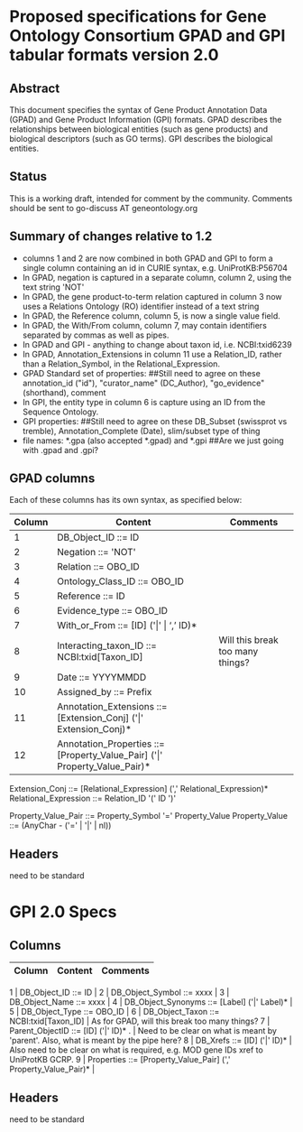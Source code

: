 # Proposed specifications for Gene Ontology Consortium GPAD and GPI tabular formats version 2.0

## Abstract
This document specifies the syntax of Gene Product Annotation Data (GPAD) and Gene Product Information (GPI) formats. GPAD describes the relationships between biological entities (such as gene products) and biological descriptors (such as GO terms). GPI describes the biological entities.

## Status
This is a working draft, intended for comment by the community.
Comments should be sent to go-discuss AT geneontology.org

## Summary of changes relative to 1.2
  - columns 1 and 2 are now combined in both GPAD and GPI to form a single column containing an id in CURIE syntax, e.g. UniProtKB:P56704
  - In GPAD, negation is captured in a separate column, column 2, using the text string 'NOT'
  - In GPAD, the gene product-to-term relation captured in column 3 now uses a Relations Ontology (RO) identifier instead of a text string
  - In GPAD, the Reference column, column 5, is now a single value field.
  - In GPAD, the With/From column, column 7, may contain identifiers separated by commas as well as pipes.
  - In GPAD and GPI - anything to change about taxon id, i.e. NCBI:txid6239
  - In GPAD, Annotation_Extensions in column 11 use a Relation_ID, rather than a Relation_Symbol, in the Relational_Expression.
  - GPAD Standard set of properties: ##Still need to agree on these
    annotation_id ("id"), "curator_name" (DC_Author),
    "go_evidence" (shorthand), comment
  - In GPI, the entity type in column 6 is capture using an ID from the Sequence Ontology.  
  - GPI properties:  ##Still need to agree on these
    DB_Subset (swissprot vs tremble),
    Annotation_Complete (Date), slim/subset type of thing
  - file names: *.gpa (also accepted *.gpad) and *.gpi ##Are we just going with .gpad and .gpi?

## GPAD columns

 Each of these columns has its own syntax, as specified below:
 
 Column 	| Content 	| Comments
--------|----------|-----------
 1 | DB_Object_ID ::= ID   |   
 2 | Negation ::= 'NOT'     | 
 3 | Relation ::= OBO_ID        | 
 4 | Ontology_Class_ID ::= OBO_ID     | 
 5 | Reference ::= ID      | 
 6 | Evidence_type ::= OBO_ID     | 
 7 | With_or_From ::= [ID] ('\|' \| ‘,’ ID)*     | 
 8 | Interacting_taxon_ID ::= NCBI:txid[Taxon_ID] | Will this break too many things?
 9 | Date ::= YYYYMMDD     | 
10 | Assigned_by ::= Prefix     | 
11 | Annotation_Extensions ::= [Extension_Conj] ('\|' Extension_Conj)*       |   
12 | Annotation_Properties ::= [Property_Value_Pair] ('\|' Property_Value_Pair)*     | 

Extension_Conj ::= [Relational_Expression] (',' Relational_Expression)*
Relational_Expression ::= Relation_ID '(' ID ')'

Property_Value_Pair ::= Property_Symbol '=' Property_Value
Property_Value  ::= (AnyChar - ('=' | '|' | nl))
    
## Headers 
    
need to be standard
    
# GPI 2.0 Specs 
## Columns
 Column 	| Content 	| Comments
--------|----------|-----------


1 | DB_Object_ID ::= ID      | 
2 | DB_Object_Symbol ::= xxxx     | 
3 | DB_Object_Name ::= xxxx     | 
4 | DB_Object_Synonyms ::= [Label] ('\|' Label)*     | 
5 | DB_Object_Type ::= OBO_ID     | 
6 | DB_Object_Taxon ::= NCBI:txid[Taxon_ID]     |  As for GPAD, will this break too many things?
7 | Parent_ObjectID ::= [ID] ('\|' ID)* .     |  Need to be clear on what is meant by 'parent'.  Also, what is meant by the pipe here?
8 | DB_Xrefs ::= [ID] ('\|' ID)*      |  Also need to be clear on what is required, e.g. MOD gene IDs xref to UniProtKB GCRP.
9 | Properties ::= [Property_Value_Pair] (',' Property_Value_Pair)*     | 

## Headers 
    
need to be standard
    
